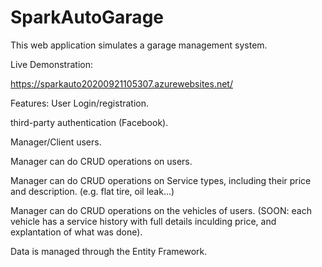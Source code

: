 # SparkAutoGarage

This web application simulates a garage management system.

Live Demonstration:

https://sparkauto20200921105307.azurewebsites.net/

Features:
User Login/registration.

third-party authentication (Facebook).

Manager/Client  users.

Manager can do CRUD operations on users.

Manager can do CRUD operations on Service types, including their price and description. (e.g. flat tire, oil leak...)

Manager can do CRUD operations on the vehicles of users. (SOON: each vehicle has a service history with full details inculding price, and explantation of what was done).


Data is managed through the Entity Framework. 
